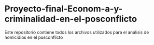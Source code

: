 # Proyecto-final-Econom-a-y-criminalidad-en-el-posconflicto
Este repositorio contiene todos los archivos utilizados para el análisis de homicidios en el posconflicto
